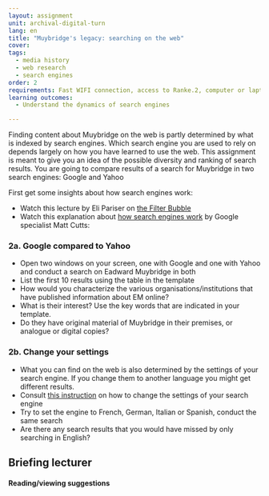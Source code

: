 ```yaml
---
layout: assignment
unit: archival-digital-turn
lang: en
title: "Muybridge's legacy: searching on the web"
cover:
tags:
  - media history
  - web research
  - search engines
order: 2
requirements: Fast WIFI connection, access to Ranke.2, computer or laptop, application on laptop or computer to view video,
learning outcomes:
  - Understand the dynamics of search engines

---
```

Finding content about Muybridge on the web is partly determined by what is indexed by search engines. Which search engine you are used to rely on depends largely on how you have learned to use the web. This assignment is meant to give you an idea of the possible diversity and ranking of search results. You are going to compare results of a search for Muybridge in two search engines: Google and Yahoo

First get some insights about how search engines work:
-  Watch this lecture by Eli Pariser on [the Filter Bubble](https://www.youtube.com/watch?v=Dua_UvR5mtI)
-  Watch this explanation about [how search engines work](https://www.youtube.com/watch?v=BNHR6IQJGZs) by Google specialist Matt Cutts: 
<!-- more -->

<!-- briefing-student -->

### 2a. Google compared to Yahoo
<!-- section-contents -->

- Open two windows on your screen, one with Google and one with Yahoo and conduct a search on Eadward Muybridge in both
- List the  first 10 results using the table in the template
- How would you characterize the various organisations/institutions that have published information about EM online?
- What is their interest? Use the key words that are indicated in your template.
- Do they have original material of Muybridge in their premises, or analogue or digital copies?

<!-- section -->
### 2b. Change your settings
<!-- section-contents -->

- What you can find on the web is also determined by the settings of your search engine. If you change them to another language you might get different results.
- Consult [this instruction](https://docs.google.com/document/d/1ViUm0C3Ov1w5ut1O7uY0FoOyaQxw82hvTfkfN3ZfqeA/edit)  on how to change the settings of your search engine 
- Try to set the engine to French, German, Italian or Spanish, conduct the same search
- Are there any search results that you would have missed by only searching in English?



<!-- briefing-teacher -->
## Briefing lecturer


#### Reading/viewing  suggestions

